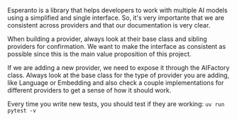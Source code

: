 
Esperanto is a library that helps developers to work with multiple AI models using a simplified and single interface. So, it's very importante that we are consistent across providers and that our documentation is very clear. 

When building a provider, always look at their base class and sibling providers for confirmation.
We want to make the interface as consistent as possible since this is the main value proposition of this project.

If we are adding a new provider, we need to expose it through the AIFactory class. Always look at the base class for the type of provider you are adding, like Language or Embedding and also check a couple implementations for different providers to get a sense of how it should work.

Every time you write new tests, you should test if they are working: `uv run pytest -v`